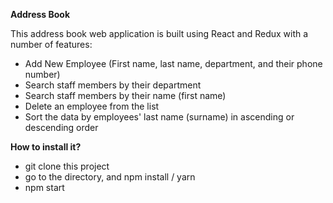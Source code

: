**Address Book**

This address book web application is built using React and Redux with a number of features:

- Add New Employee (First name, last name, department, and their phone number)
- Search staff members by their department
- Search staff members by their name (first name)
- Delete an employee from the list
- Sort the data by employees' last name (surname) in ascending or descending order

**How to install it?**

- git clone this project
- go to the directory, and npm install / yarn
- npm start
